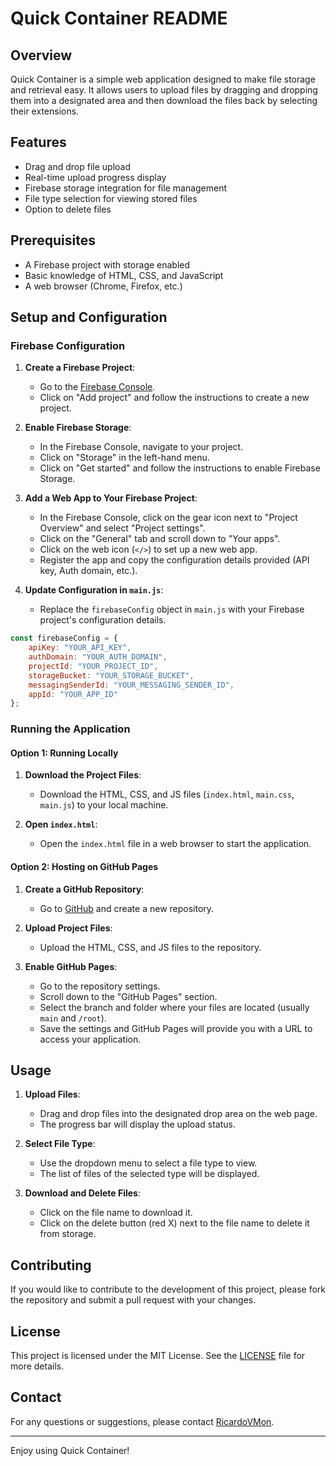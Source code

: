 # Quick Container README

## Overview

Quick Container is a simple web application designed to make file storage and retrieval easy. It allows users to upload files by dragging and dropping them into a designated area and then download the files back by selecting their extensions.

## Features

- Drag and drop file upload
- Real-time upload progress display
- Firebase storage integration for file management
- File type selection for viewing stored files
- Option to delete files

## Prerequisites

- A Firebase project with storage enabled
- Basic knowledge of HTML, CSS, and JavaScript
- A web browser (Chrome, Firefox, etc.)

## Setup and Configuration

### Firebase Configuration

1. **Create a Firebase Project**:
   - Go to the [Firebase Console](https://console.firebase.google.com/).
   - Click on "Add project" and follow the instructions to create a new project.

2. **Enable Firebase Storage**:
   - In the Firebase Console, navigate to your project.
   - Click on "Storage" in the left-hand menu.
   - Click on "Get started" and follow the instructions to enable Firebase Storage.

3. **Add a Web App to Your Firebase Project**:
   - In the Firebase Console, click on the gear icon next to "Project Overview" and select "Project settings".
   - Click on the "General" tab and scroll down to "Your apps".
   - Click on the web icon (`</>`) to set up a new web app.
   - Register the app and copy the configuration details provided (API key, Auth domain, etc.).

4. **Update Configuration in `main.js`**:
   - Replace the `firebaseConfig` object in `main.js` with your Firebase project's configuration details.

```javascript
const firebaseConfig = {
    apiKey: "YOUR_API_KEY",
    authDomain: "YOUR_AUTH_DOMAIN",
    projectId: "YOUR_PROJECT_ID",
    storageBucket: "YOUR_STORAGE_BUCKET",
    messagingSenderId: "YOUR_MESSAGING_SENDER_ID",
    appId: "YOUR_APP_ID"
};
```

### Running the Application

#### Option 1: Running Locally

1. **Download the Project Files**:
   - Download the HTML, CSS, and JS files (`index.html`, `main.css`, `main.js`) to your local machine.

2. **Open `index.html`**:
   - Open the `index.html` file in a web browser to start the application.

#### Option 2: Hosting on GitHub Pages

1. **Create a GitHub Repository**:
   - Go to [GitHub](https://github.com/) and create a new repository.

2. **Upload Project Files**:
   - Upload the HTML, CSS, and JS files to the repository.

3. **Enable GitHub Pages**:
   - Go to the repository settings.
   - Scroll down to the "GitHub Pages" section.
   - Select the branch and folder where your files are located (usually `main` and `/root`).
   - Save the settings and GitHub Pages will provide you with a URL to access your application.

## Usage

1. **Upload Files**:
   - Drag and drop files into the designated drop area on the web page.
   - The progress bar will display the upload status.

2. **Select File Type**:
   - Use the dropdown menu to select a file type to view.
   - The list of files of the selected type will be displayed.

3. **Download and Delete Files**:
   - Click on the file name to download it.
   - Click on the delete button (red X) next to the file name to delete it from storage.

## Contributing

If you would like to contribute to the development of this project, please fork the repository and submit a pull request with your changes. 

## License

This project is licensed under the MIT License. See the [LICENSE](LICENSE) file for more details.

## Contact

For any questions or suggestions, please contact [RicardoVMon](https://github.com/RicardoVMon).

---

Enjoy using Quick Container!
